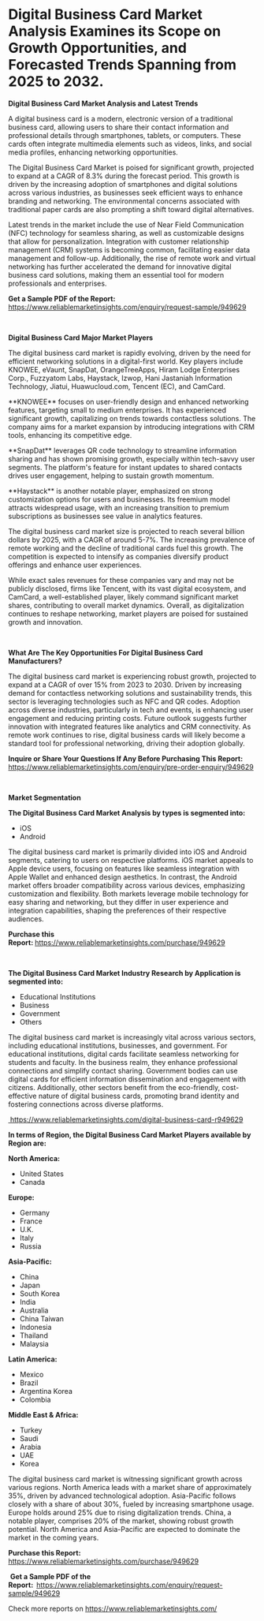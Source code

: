 <p><h1>Digital Business Card Market Analysis Examines its Scope on Growth Opportunities, and Forecasted Trends Spanning from 2025 to 2032.</h1></p><p><strong>Digital Business Card Market Analysis and Latest Trends</strong></p>
<p><p>A digital business card is a modern, electronic version of a traditional business card, allowing users to share their contact information and professional details through smartphones, tablets, or computers. These cards often integrate multimedia elements such as videos, links, and social media profiles, enhancing networking opportunities.</p><p>The Digital Business Card Market is poised for significant growth, projected to expand at a CAGR of 8.3% during the forecast period. This growth is driven by the increasing adoption of smartphones and digital solutions across various industries, as businesses seek efficient ways to enhance branding and networking. The environmental concerns associated with traditional paper cards are also prompting a shift toward digital alternatives.</p><p>Latest trends in the market include the use of Near Field Communication (NFC) technology for seamless sharing, as well as customizable designs that allow for personalization. Integration with customer relationship management (CRM) systems is becoming common, facilitating easier data management and follow-up. Additionally, the rise of remote work and virtual networking has further accelerated the demand for innovative digital business card solutions, making them an essential tool for modern professionals and enterprises.</p></p>
<p><strong>Get a Sample PDF of the Report:&nbsp;</strong> <a href="https://www.reliablemarketinsights.com/enquiry/request-sample/949629?utm_campaign=3044&utm_medium=2&utm_source=Github&utm_content=ia&utm_term=06032025&utm_id=digital-business-card">https://www.reliablemarketinsights.com/enquiry/request-sample/949629</a></p>
<p>&nbsp;</p>
<p><strong>Digital Business Card Major Market Players</strong></p>
<p><p>The digital business card market is rapidly evolving, driven by the need for efficient networking solutions in a digital-first world. Key players include KNOWEE, eVaunt, SnapDat, OrangeTreeApps, Hiram Lodge Enterprises Corp., Fuzzyatom Labs, Haystack, Izwop, Hani Jastaniah Information Technology, Jiatui, Huawucloud.com, Tencent (EC), and CamCard.</p><p>**KNOWEE** focuses on user-friendly design and enhanced networking features, targeting small to medium enterprises. It has experienced significant growth, capitalizing on trends towards contactless solutions. The company aims for a market expansion by introducing integrations with CRM tools, enhancing its competitive edge.</p><p>**SnapDat** leverages QR code technology to streamline information sharing and has shown promising growth, especially within tech-savvy user segments. The platform's feature for instant updates to shared contacts drives user engagement, helping to sustain growth momentum.</p><p>**Haystack** is another notable player, emphasized on strong customization options for users and businesses. Its freemium model attracts widespread usage, with an increasing transition to premium subscriptions as businesses see value in analytics features.</p><p>The digital business card market size is projected to reach several billion dollars by 2025, with a CAGR of around 5-7%. The increasing prevalence of remote working and the decline of traditional cards fuel this growth. The competition is expected to intensify as companies diversify product offerings and enhance user experiences.</p><p>While exact sales revenues for these companies vary and may not be publicly disclosed, firms like Tencent, with its vast digital ecosystem, and CamCard, a well-established player, likely command significant market shares, contributing to overall market dynamics. Overall, as digitalization continues to reshape networking, market players are poised for sustained growth and innovation.</p></p>
<p>&nbsp;</p>
<p><strong>What Are The Key Opportunities For Digital Business Card Manufacturers?</strong></p>
<p><p>The digital business card market is experiencing robust growth, projected to expand at a CAGR of over 15% from 2023 to 2030. Driven by increasing demand for contactless networking solutions and sustainability trends, this sector is leveraging technologies such as NFC and QR codes. Adoption across diverse industries, particularly in tech and events, is enhancing user engagement and reducing printing costs. Future outlook suggests further innovation with integrated features like analytics and CRM connectivity. As remote work continues to rise, digital business cards will likely become a standard tool for professional networking, driving their adoption globally.</p></p>
<p><strong>Inquire or Share Your Questions If Any Before Purchasing This Report:</strong> <a href="https://www.reliablemarketinsights.com/enquiry/pre-order-enquiry/949629?utm_campaign=3044&utm_medium=2&utm_source=Github&utm_content=ia&utm_term=06032025&utm_id=digital-business-card">https://www.reliablemarketinsights.com/enquiry/pre-order-enquiry/949629</a></p>
<p>&nbsp;</p>
<p><strong>Market Segmentation</strong></p>
<p><strong>The Digital Business Card Market Analysis by types is segmented into:</strong></p>
<p><ul><li>iOS</li><li>Android</li></ul></p>
<p><p>The digital business card market is primarily divided into iOS and Android segments, catering to users on respective platforms. iOS market appeals to Apple device users, focusing on features like seamless integration with Apple Wallet and enhanced design aesthetics. In contrast, the Android market offers broader compatibility across various devices, emphasizing customization and flexibility. Both markets leverage mobile technology for easy sharing and networking, but they differ in user experience and integration capabilities, shaping the preferences of their respective audiences.</p></p>
<p><strong>Purchase this Report:&nbsp;</strong><a href="https://www.reliablemarketinsights.com/purchase/949629?utm_campaign=3044&utm_medium=2&utm_source=Github&utm_content=ia&utm_term=06032025&utm_id=digital-business-card">https://www.reliablemarketinsights.com/purchase/949629</a></p>
<p>&nbsp;</p>
<p><strong>The Digital Business Card Market Industry Research by Application is segmented into:</strong></p>
<p><ul><li>Educational Institutions</li><li>Business</li><li>Government</li><li>Others</li></ul></p>
<p><p>The digital business card market is increasingly vital across various sectors, including educational institutions, businesses, and government. For educational institutions, digital cards facilitate seamless networking for students and faculty. In the business realm, they enhance professional connections and simplify contact sharing. Government bodies can use digital cards for efficient information dissemination and engagement with citizens. Additionally, other sectors benefit from the eco-friendly, cost-effective nature of digital business cards, promoting brand identity and fostering connections across diverse platforms.</p></p>
<p><a href="https://www.reliablemarketinsights.com/digital-business-card-r949629?utm_campaign=3044&utm_medium=2&utm_source=Github&utm_content=ia&utm_term=06032025&utm_id=digital-business-card">&nbsp;https://www.reliablemarketinsights.com/digital-business-card-r949629</a></p>
<p><strong>In terms of Region, the Digital Business Card Market Players available by Region are:</strong></p>
<p>
    <p> <strong> North America: </strong>
        <ul>
            <li>United States</li>
            <li>Canada</li>
        </ul>
        </p> 
    <p> <strong> Europe: </strong>
        <ul>
            <li>Germany</li>
            <li>France</li>
            <li>U.K.</li>
            <li>Italy</li>
            <li>Russia</li>
        </ul>
        </p> 
    <p> <strong> Asia-Pacific: </strong>
        <ul>
            <li>China</li>
            <li>Japan</li>
            <li>South Korea</li>
            <li>India</li>
            <li>Australia</li>
            <li>China Taiwan</li>
            <li>Indonesia</li>
            <li>Thailand</li>
            <li>Malaysia</li>
        </ul>
        </p> 
    <p> <strong> Latin America: </strong>
        <ul>
            <li>Mexico</li>
            <li>Brazil</li>
            <li>Argentina Korea</li>
            <li>Colombia</li>
        </ul>
        </p> 
    <p> <strong> Middle East & Africa: </strong>
        <ul>
            <li>Turkey</li>
            <li>Saudi</li>
            <li>Arabia</li>
            <li>UAE</li>
            <li>Korea</li>
        </ul>
    </p>
    </p>
<p><p>The digital business card market is witnessing significant growth across various regions. North America leads with a market share of approximately 35%, driven by advanced technological adoption. Asia-Pacific follows closely with a share of about 30%, fueled by increasing smartphone usage. Europe holds around 25% due to rising digitalization trends. China, a notable player, comprises 20% of the market, showing robust growth potential. North America and Asia-Pacific are expected to dominate the market in the coming years.</p></p>
<p><strong>Purchase this Report: </strong><a href="https://www.reliablemarketinsights.com/purchase/949629?utm_campaign=3044&utm_medium=2&utm_source=Github&utm_content=ia&utm_term=06032025&utm_id=digital-business-card">https://www.reliablemarketinsights.com/purchase/949629</a></p>
<p>&nbsp;<strong>Get a Sample PDF of the Report:&nbsp;&nbsp;</strong><a href="https://www.reliablemarketinsights.com/enquiry/request-sample/949629?utm_campaign=3044&utm_medium=2&utm_source=Github&utm_content=ia&utm_term=06032025&utm_id=digital-business-card">https://www.reliablemarketinsights.com/enquiry/request-sample/949629</a></p>
<p><strong></strong></p>
<p>Check more reports on <a href="https://www.reliablemarketinsights.com/?utm_campaign=3044&utm_medium=2&utm_source=Github&utm_content=ia&utm_term=06032025&utm_id=digital-business-card">https://www.reliablemarketinsights.com/</a></p>